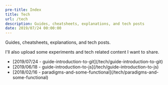 ```yaml
---
pre-title: Index
title: Tech
url: /tech
description: Guides, cheatsheets, explanations, and tech posts
date: 2019/07/24 00:00:00
---
```


Guides, cheatsheets, explanations, and tech posts.

I'll also upload some experiments and tech related content I want to share.

<nav id="file">
	<ul>
		<li>[<span class="mobile-hide">2019/07/24 - </span>guide-introduction-to-git](/tech/guide-introduction-to-git)</li>
		<li>[<span class="mobile-hide">2019/06/18 - </span>guide-introduction-to-js](/tech/guide-introduction-to-js)</li>
		<li>[<span class="mobile-hide">2018/02/16 - </span>paradigms-and-some-functional](/tech/paradigms-and-some-functional)</li>
	</ul>
</nav>
<nav id="dir">
	<ul>
	</ul>
</nav>
